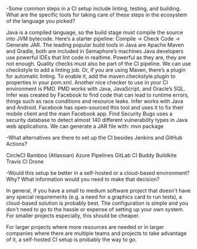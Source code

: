 -Some common steps in a CI setup include linting, testing, and building. What are the specific tools for taking care of these steps in the ecosystem of the language you picked?

Java is a compiled language, so the build stage must compile the source into JVM bytecode. Here’s a starter pipeline: Compile -> Check Code -> Generate JAR.
The leading popular build tools in Java are Apache Maven and Gradle, both are included in Semaphore’s machines
Java developers use powerful IDEs that lint code in realtime. Powerful as they are, they are not enough. Quality checks must also be part of the CI pipeline. We can use checkstyle to add a linting job. Or, if you are using Maven, there’s a plugin for automatic linting. To enable it, add the maven.checkstyle.plugin to properties in your pom.xml.
Another nice checker to use in your CI environment is PMD. PMD works with Java, JavaScript, and Oracle’s SQL. 
Infer was created by Facebook to find code that can lead to runtime errors, things such as race conditions and resource leaks. Infer works with Java and Android. Facebook has open-sourced this tool and uses it to fix their mobile client and the main Facebook app.
Find Security Bugs uses a security database to detect almost 140 different vulnerability types in Java web applications.
We can generate a JAR file with: mvn package

-What alternatives are there to set up the CI besides Jenkins and GitHub Actions?

CircleCI
Bamboo (Atlassian)
Azure Pipelines
GitLab CI
Buddy
Buildkite
Travis CI
Drone

-Would this setup be better in a self-hosted or a cloud-based environment? Why? What information would you need to make that decision?


In general, if you have a small to medium software project that doesn't have any special requirements (e.g. a need for a graphics card to run tests), a cloud-based solution is probably best. The configuration is simple and you don't need to go to the hassle or expense of setting up your own system. For smaller projects especially, this should be cheaper.

For larger projects where more resources are needed or in larger companies where there are multiple teams and projects to take advantage of it, a self-hosted CI setup is probably the way to go.